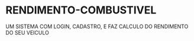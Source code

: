 # RENDIMENTO-COMBUSTIVEL
UM SISTEMA COM LOGIN, CADASTRO, E FAZ CALCULO DO RENDIMENTO DO SEU VEICULO
